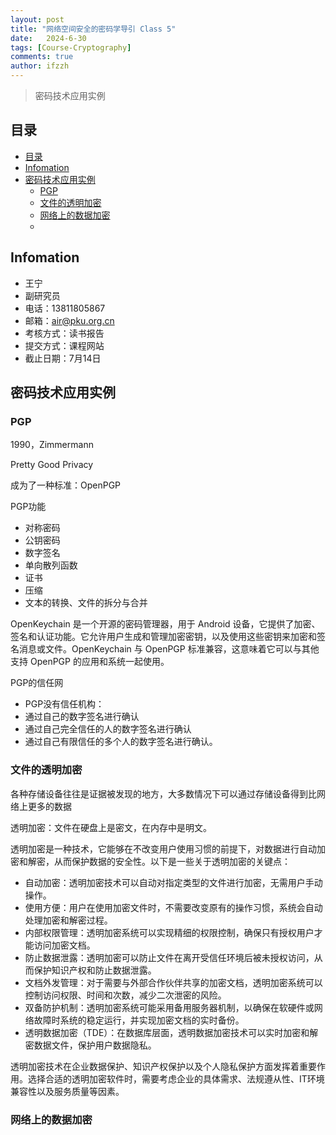 ```yaml
---
layout: post
title: "网络空间安全的密码学导引 Class 5"
date:   2024-6-30
tags: [Course-Cryptography]
comments: true
author: ifzzh
---
```


> 密码技术应用实例


<link rel="stylesheet" type="text/css" href="../css/auto-title-number.css" />

<!-- more -->

## 目录

- [目录](#目录)
- [Infomation](#infomation)
- [密码技术应用实例](#密码技术应用实例)
  - [PGP](#pgp)
  - [文件的透明加密](#文件的透明加密)
  - [网络上的数据加密](#网络上的数据加密)
  - [](#)


## Infomation

* 王宁
* 副研究员
* 电话：13811805867
* 邮箱：air@pku.org.cn
* 考核方式：读书报告
* 提交方式：课程网站
* 截止日期：7月14日


## 密码技术应用实例

### PGP
1990，Zimmermann

Pretty Good Privacy

成为了一种标准：OpenPGP

PGP功能
* 对称密码
* 公钥密码
* 数字签名
* 单向散列函数
* 证书
* 压缩
* 文本的转换、文件的拆分与合并


OpenKeychain 是一个开源的密码管理器，用于 Android 设备，它提供了加密、签名和认证功能。它允许用户生成和管理加密密钥，以及使用这些密钥来加密和签名消息或文件。OpenKeychain 与 OpenPGP 标准兼容，这意味着它可以与其他支持 OpenPGP 的应用和系统一起使用。

PGP的信任网
* PGP没有信任机构：
* 通过自己的数字签名进行确认
* 通过自己完全信任的人的数字签名进行确认
* 通过自己有限信任的多个人的数字签名进行确认。

### 文件的透明加密
各种存储设备往往是证据被发现的地方，大多数情况下可以通过存储设备得到比网络上更多的数据

透明加密：文件在硬盘上是密文，在内存中是明文。

透明加密是一种技术，它能够在不改变用户使用习惯的前提下，对数据进行自动加密和解密，从而保护数据的安全性。以下是一些关于透明加密的关键点：

* 自动加密：透明加密技术可以自动对指定类型的文件进行加密，无需用户手动操作。
* 使用方便：用户在使用加密文件时，不需要改变原有的操作习惯，系统会自动处理加密和解密过程。
* 内部权限管理：透明加密系统可以实现精细的权限控制，确保只有授权用户才能访问加密文档。
* 防止数据泄露：透明加密可以防止文件在离开受信任环境后被未授权访问，从而保护知识产权和防止数据泄露。
* 文档外发管理：对于需要与外部合作伙伴共享的加密文档，透明加密系统可以控制访问权限、时间和次数，减少二次泄密的风险。
* 双备防护机制：透明加密系统可能采用备用服务器机制，以确保在软硬件或网络故障时系统的稳定运行，并实现加密文档的实时备份。
* 透明数据加密（TDE）：在数据库层面，透明数据加密技术可以实时加密和解密数据文件，保护用户数据隐私。
  
透明加密技术在企业数据保护、知识产权保护以及个人隐私保护方面发挥着重要作用。选择合适的透明加密软件时，需要考虑企业的具体需求、法规遵从性、IT环境兼容性以及服务质量等因素。



### 网络上的数据加密



### 



